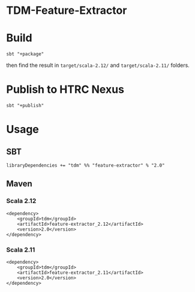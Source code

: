 # TDM-Feature-Extractor

# Build
`sbt "+package"`

then find the result in `target/scala-2.12/` and `target/scala-2.11/` folders.

# Publish to HTRC Nexus
`sbt "+publish"`

# Usage
## SBT
`libraryDependencies += "tdm" %% "feature-extractor" % "2.0"`

## Maven

### Scala 2.12
```
<dependency>
    <groupId>tdm</groupId>
    <artifactId>feature-extractor_2.12</artifactId>
    <version>2.0</version>
</dependency>
```

### Scala 2.11
```
<dependency>
    <groupId>tdm</groupId>
    <artifactId>feature-extractor_2.11</artifactId>
    <version>2.0</version>
</dependency>
```

